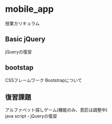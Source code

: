 # mobile_app
授業カリキュラム

## Basic jQuery
jQueryの復習

## bootstap
CSSフレームワーク Bootstrapについて

## 復習課題
アルファベット探しゲーム(機能のみ、意匠は調整中)  
java script・jQueryの復習

